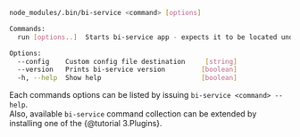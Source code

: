 
```bash
node_modules/.bin/bi-service <command> [options]

Commands:
  run [options..]  Starts bi-service app - expects it to be located under cwd   [aliases: start, serve]

Options:
  --config    Custom config file destination     [string]
  --version   Prints bi-service version         [boolean]
  -h, --help  Show help                         [boolean]

```

Each commands options can be listed by issuing `bi-service <command> --help`.  
Also, available `bi-service` command collection can be extended by installing one of the {@tutorial 3.Plugins}.
